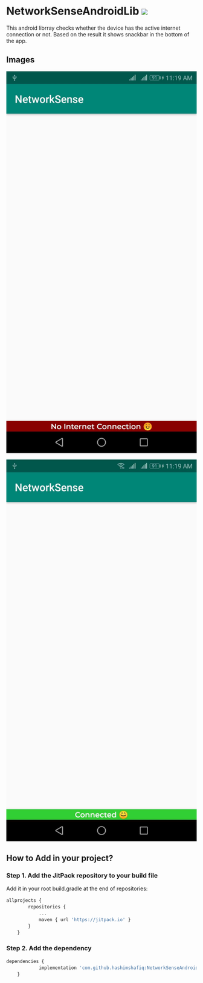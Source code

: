 # NetworkSenseAndroidLib [![](https://jitpack.io/v/hashimshafiq/NetworkSenseAndroidLib.svg)](https://jitpack.io/#hashimshafiq/NetworkSenseAndroidLib)

This android librray checks whether the device has the active internet connection or not. Based on the result it shows snackbar in the bottom of the app.

## Images

![Internet Not Connected](/images/no-internet.jpg)


![Internet Connected](/images/connected.jpg)


## How to Add in your project?

### Step 1. Add the JitPack repository to your build file

Add it in your root build.gradle at the end of repositories:

``` javascript
allprojects {
		repositories {
			...
			maven { url 'https://jitpack.io' }
		}
	} 
```

### Step 2. Add the dependency

```javascript
dependencies {
	        implementation 'com.github.hashimshafiq:NetworkSenseAndroidLib:v0.0.1'
	}
```
  





